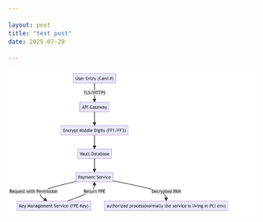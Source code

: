 ```yaml
---

layout: post
title: "test post"
date: 2025-07-29

---
```




![Screenshot 2025-07-29 at 12.13.29 PM.png](./test.png)